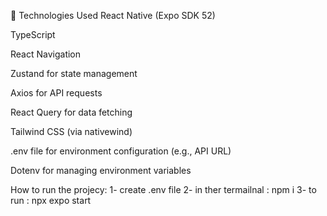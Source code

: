 🔧 Technologies Used
React Native (Expo SDK 52)

TypeScript

React Navigation

Zustand for state management

Axios for API requests

React Query for data fetching

Tailwind CSS (via nativewind)

.env file for environment configuration (e.g., API URL)

Dotenv for managing environment variables


How to run the projecy:
1- create .env file
2- in ther termailnal : npm i
3- to run : npx expo start
